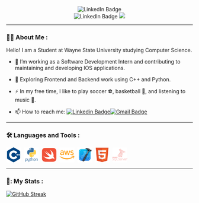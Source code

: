 <div align="center">
  <img src="https://media.giphy.com/media/M9gbBd9nbDrOTu1Mqx/giphy.gif" width="100" alt="LinkedIn Badge"/>
  <div>
    <a href="https://www.linkedin.com/in/salmanmallick" style="text-decoration: none;">
      <img src="https://img.shields.io/badge/LinkedIn-blue?style=for-the-badge&logo=linkedin&logoColor=white" alt="LinkedIn Badge"/>
    </a>
    <a href="https://turquoise-trista-41.tiiny.site/" style="text-decoration: none;">
      <img src="https://img.shields.io/badge/View%20Resume-228B22?style=for-the-badge"/>
    </a>
  </div>
</div>

---

### :man_technologist: About Me :
Hello!
I am a Student at Wayne State University studying Computer Science.

- :telescope: I’m working as a Software Development Intern and contributing to maintaining and developing IOS applications.

- :seedling: Exploring Frontend and Backend work using C++ and Python.

- :zap: In my free time, I like to play soccer ⚽, basketball 🏀, and listening to music 🎵.

- :mailbox: How to reach me: [![Linkedin Badge](https://img.shields.io/badge/-Salman-blue?style=flat&logo=Linkedin&logoColor=white)](https://www.linkedin.com/in/salmanmallick)[![Gmail Badge](https://img.shields.io/badge/-Email-red?style=flat&logo=Gmail&logoColor=white)](mailto:salmanmallick619@gmail.com)
---

### :hammer_and_wrench: Languages and Tools :

<div>

  <img src="https://github.com/devicons/devicon/blob/master/icons/cplusplus/cplusplus-plain.svg"  title="C++" alt="C++" width="40" height="40"/>&nbsp;
  <img src="https://github.com/devicons/devicon/blob/master/icons/python/python-original-wordmark.svg"  title="Python" alt="Python" width="40" height="40"/>&nbsp;
  <img src="https://github.com/devicons/devicon/blob/master/icons/swift/swift-original.svg" title="Swift" alt="Swift" width="40" height="40"/>&nbsp;
  <img src="https://github.com/devicons/devicon/blob/master/icons/amazonwebservices/amazonwebservices-plain-wordmark.svg" title="AWS" alt="AWS" width="40" height="40"/>&nbsp;
  <img src="https://github.com/devicons/devicon/blob/master/icons/xcode/xcode-original.svg" title="XCode" alt="XCode" width="40" height="40"/>&nbsp;
  <img src="https://github.com/devicons/devicon/blob/master/icons/html5/html5-original.svg" title="HTML5" alt="HTML" width="40" height="40"/>&nbsp;
  <img src="https://github.com/devicons/devicon/blob/master/icons/microsoftsqlserver/microsoftsqlserver-line-wordmark.svg" title="SQL" alt="SQL" width="40" height="40"/>&nbsp;
</div>

---
### 🥇: My Stats :
[![GitHub Streak](http://github-readme-streak-stats.herokuapp.com?user=salmallick&theme=dark&background=000000)](https://git.io/streak-stats)
